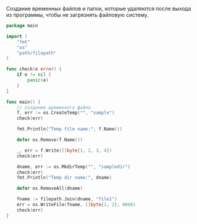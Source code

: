 
Создание временных файлов и папок, которые удаляются после выхода из программы, чтобы не загрязнять файловую систему. 

```go
package main

import (
    "fmt"
    "os"
    "path/filepath"
)

func check(e error) {
    if e != nil {
        panic(e)
    }
}

func main() {
    // создание временного файла
    f, err := os.CreateTemp("", "sample")
    check(err)

    fmt.Println("Temp file name:", f.Name())

    defer os.Remove(f.Name())

    _, err = f.Write([]byte{1, 2, 3, 4})
    check(err)

    dname, err := os.MkdirTemp("", "sampledir")
    check(err)
    fmt.Println("Temp dir name:", dname)

    defer os.RemoveAll(dname)

    fname := filepath.Join(dname, "file1")
    err = os.WriteFile(fname, []byte{1, 2}, 0666)
    check(err)
}
```